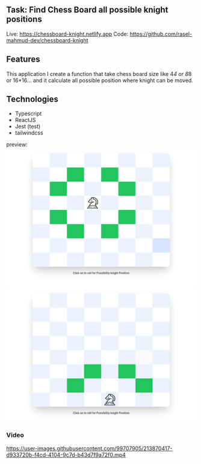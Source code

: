 ## Task: Find Chess Board all possible knight positions


Live: https://chessboard-knight.netlify.app
Code: https://github.com/rasel-mahmud-dev/chessboard-knight 


## Features
This application I create a function that take chess board size like 4*4 or 8*8 or 16*16... and it calculate all possible position where knight can be moved. 

## Technologies
- Typescript 
- ReactJS
- Jest (test)
- tailwindcss


preview:
![](public/2023-01-21_194904.jpg)
![](public/2023-01-21_194951.jpg)

### Video
https://user-images.githubusercontent.com/99707905/213870417-d933720b-f4cd-4104-9c7d-b43d7f9a72f0.mp4